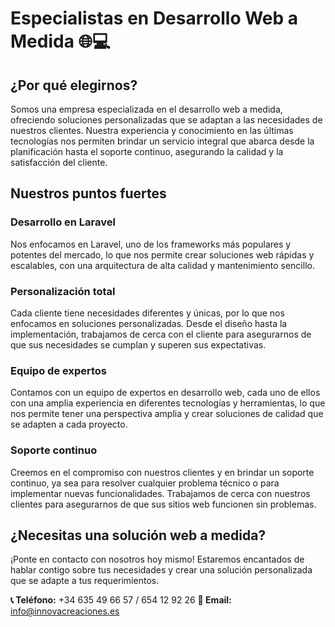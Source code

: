 # **Especialistas en Desarrollo Web a Medida** 🌐💻

## **¿Por qué elegirnos?**

Somos una empresa especializada en el desarrollo web a medida, ofreciendo soluciones personalizadas que se adaptan a las necesidades de nuestros clientes. Nuestra experiencia y conocimiento en las últimas tecnologías nos permiten brindar un servicio integral que abarca desde la planificación hasta el soporte continuo, asegurando la calidad y la satisfacción del cliente.

## **Nuestros puntos fuertes**

### **Desarrollo en Laravel**
Nos enfocamos en Laravel, uno de los frameworks más populares y potentes del mercado, lo que nos permite crear soluciones web rápidas y escalables, con una arquitectura de alta calidad y mantenimiento sencillo.

### **Personalización total**
Cada cliente tiene necesidades diferentes y únicas, por lo que nos enfocamos en soluciones personalizadas. Desde el diseño hasta la implementación, trabajamos de cerca con el cliente para asegurarnos de que sus necesidades se cumplan y superen sus expectativas.

### **Equipo de expertos**
Contamos con un equipo de expertos en desarrollo web, cada uno de ellos con una amplia experiencia en diferentes tecnologías y herramientas, lo que nos permite tener una perspectiva amplia y crear soluciones de calidad que se adapten a cada proyecto.

### **Soporte continuo**
Creemos en el compromiso con nuestros clientes y en brindar un soporte continuo, ya sea para resolver cualquier problema técnico o para implementar nuevas funcionalidades. Trabajamos de cerca con nuestros clientes para asegurarnos de que sus sitios web funcionen sin problemas.

## **¿Necesitas una solución web a medida?**

¡Ponte en contacto con nosotros hoy mismo! Estaremos encantados de hablar contigo sobre tus necesidades y crear una solución personalizada que se adapte a tus requerimientos.

**📞 Teléfono:** +34 635 49 66 57 / 654 12 92 26
**📧 Email:** info@innovacreaciones.es
